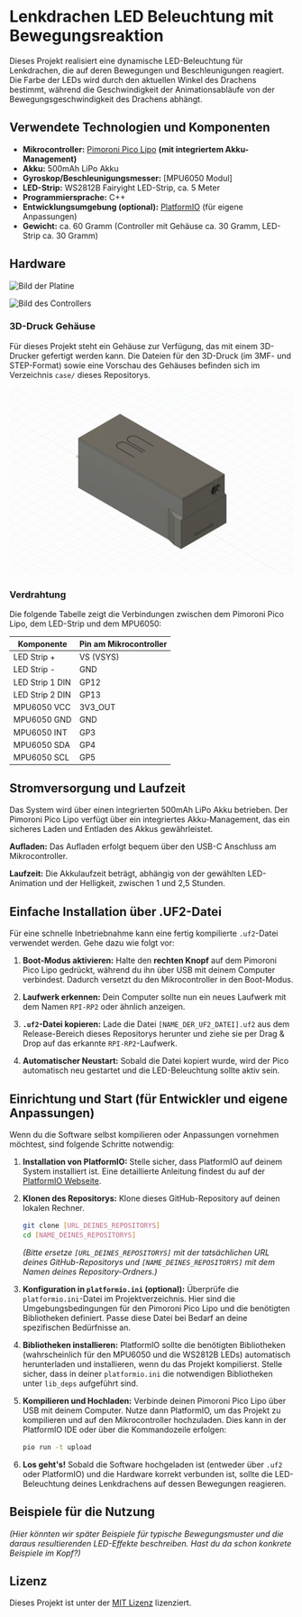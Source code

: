 # Lenkdrachen LED Beleuchtung mit Bewegungsreaktion

Dieses Projekt realisiert eine dynamische LED-Beleuchtung für Lenkdrachen, die auf deren Bewegungen und Beschleunigungen reagiert. Die Farbe der LEDs wird durch den aktuellen Winkel des Drachens bestimmt, während die Geschwindigkeit der Animationsabläufe von der Bewegungsgeschwindigkeit des Drachens abhängt.

## Verwendete Technologien und Komponenten

* **Mikrocontroller:** [Pimoroni Pico Lipo](https://shop.pimoroni.com) **(mit integriertem Akku-Management)**
* **Akku:** 500mAh LiPo Akku
* **Gyroskop/Beschleunigungsmesser:** [MPU6050 Modul]
* **LED-Strip:** WS2812B Fairyight LED-Strip, ca. 5 Meter
* **Programmiersprache:** C++
* **Entwicklungsumgebung (optional):** [PlatformIO](https://platformio.org/) (für eigene Anpassungen)
* **Gewicht:** ca. 60 Gramm (Controller mit Gehäuse ca. 30 Gramm, LED-Strip ca. 30 Gramm)

## Hardware

![Bild der Platine](images/platine.png)

![Bild des Controllers](images/controller.png)

### 3D-Druck Gehäuse

Für dieses Projekt steht ein Gehäuse zur Verfügung, das mit einem 3D-Drucker gefertigt werden kann. Die Dateien für den 3D-Druck (im 3MF- und STEP-Format) sowie eine Vorschau des Gehäuses befinden sich im Verzeichnis `case/` dieses Repositorys.

![Vorschau des Gehäuses](case/nightkite-multi.png)

### Verdrahtung

Die folgende Tabelle zeigt die Verbindungen zwischen dem Pimoroni Pico Lipo, dem LED-Strip und dem MPU6050:

| Komponente          | Pin am Mikrocontroller |
| ------------------ | ---------------------- |
| LED Strip +        | VS (VSYS)              |
| LED Strip -        | GND                    |
| LED Strip 1 DIN    | GP12                   |
| LED Strip 2 DIN    | GP13                   |
| MPU6050 VCC        | 3V3\_OUT               |
| MPU6050 GND        | GND                    |
| MPU6050 INT        | GP3                    |
| MPU6050 SDA        | GP4                    |
| MPU6050 SCL        | GP5                    |

## Stromversorgung und Laufzeit

Das System wird über einen integrierten 500mAh LiPo Akku betrieben. Der Pimoroni Pico Lipo verfügt über ein integriertes Akku-Management, das ein sicheres Laden und Entladen des Akkus gewährleistet.

**Aufladen:** Das Aufladen erfolgt bequem über den USB-C Anschluss am Mikrocontroller.

**Laufzeit:** Die Akkulaufzeit beträgt, abhängig von der gewählten LED-Animation und der Helligkeit, zwischen 1 und 2,5 Stunden.

## Einfache Installation über .UF2-Datei

Für eine schnelle Inbetriebnahme kann eine fertig kompilierte `.uf2`-Datei verwendet werden. Gehe dazu wie folgt vor:

1.  **Boot-Modus aktivieren:** Halte den **rechten Knopf** auf dem Pimoroni Pico Lipo gedrückt, während du ihn über USB mit deinem Computer verbindest. Dadurch versetzt du den Mikrocontroller in den Boot-Modus.

2.  **Laufwerk erkennen:** Dein Computer sollte nun ein neues Laufwerk mit dem Namen `RPI-RP2` oder ähnlich anzeigen.

3.  **`.uf2`-Datei kopieren:** Lade die Datei `[NAME_DER_UF2_DATEI].uf2` aus dem Release-Bereich dieses Repositorys herunter und ziehe sie per Drag & Drop auf das erkannte `RPI-RP2`-Laufwerk.

4.  **Automatischer Neustart:** Sobald die Datei kopiert wurde, wird der Pico automatisch neu gestartet und die LED-Beleuchtung sollte aktiv sein.

## Einrichtung und Start (für Entwickler und eigene Anpassungen)

Wenn du die Software selbst kompilieren oder Anpassungen vornehmen möchtest, sind folgende Schritte notwendig:

1.  **Installation von PlatformIO:** Stelle sicher, dass PlatformIO auf deinem System installiert ist. Eine detaillierte Anleitung findest du auf der [PlatformIO Webseite](https://platformio.org/install).

2.  **Klonen des Repositorys:** Klone dieses GitHub-Repository auf deinen lokalen Rechner.
    ```bash
    git clone [URL_DEINES_REPOSITORYS]
    cd [NAME_DEINES_REPOSITORYS]
    ```
    *(Bitte ersetze `[URL_DEINES_REPOSITORYS]` mit der tatsächlichen URL deines GitHub-Repositorys und `[NAME_DEINES_REPOSITORYS]` mit dem Namen deines Repository-Ordners.)*

3.  **Konfiguration in `platformio.ini` (optional):** Überprüfe die `platformio.ini`-Datei im Projektverzeichnis. Hier sind die Umgebungsbedingungen für den Pimoroni Pico Lipo und die benötigten Bibliotheken definiert. Passe diese Datei bei Bedarf an deine spezifischen Bedürfnisse an.

4.  **Bibliotheken installieren:** PlatformIO sollte die benötigten Bibliotheken (wahrscheinlich für den MPU6050 und die WS2812B LEDs) automatisch herunterladen und installieren, wenn du das Projekt kompilierst. Stelle sicher, dass in deiner `platformio.ini` die notwendigen Bibliotheken unter `lib_deps` aufgeführt sind.

5.  **Kompilieren und Hochladen:** Verbinde deinen Pimoroni Pico Lipo über USB mit deinem Computer. Nutze dann PlatformIO, um das Projekt zu kompilieren und auf den Mikrocontroller hochzuladen. Dies kann in der PlatformIO IDE oder über die Kommandozeile erfolgen:
    ```bash
    pio run -t upload
    ```

6.  **Los geht's!** Sobald die Software hochgeladen ist (entweder über `.uf2` oder PlatformIO) und die Hardware korrekt verbunden ist, sollte die LED-Beleuchtung deines Lenkdrachens auf dessen Bewegungen reagieren.

## Beispiele für die Nutzung

*(Hier könnten wir später Beispiele für typische Bewegungsmuster und die daraus resultierenden LED-Effekte beschreiben. Hast du da schon konkrete Beispiele im Kopf?)*

## Lizenz

Dieses Projekt ist unter der [MIT Lizenz](LICENSE.txt) lizenziert.